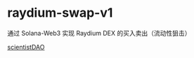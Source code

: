 # raydium-swap-v1

通过 Solana-Web3 实现 Raydium DEX 的买入卖出（流动性狙击）

[scientistDAO](https://scientistdao.org/d/9-solana-web3js-raydium-dex)